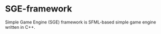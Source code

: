 # SGE-framework
Simple Game Engine (SGE) framework is SFML-based simple game engine written in C++.
